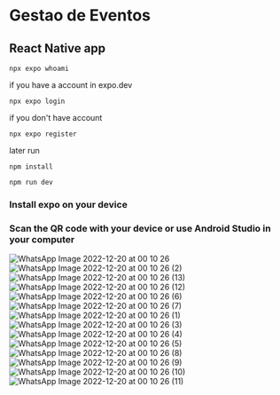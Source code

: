 # Gestao de Eventos

## React Native app

```
npx expo whoami
```

if you have a account in expo.dev
```
npx expo login
```
if you don't have account
```
npx expo register
```
later run
```
npm install
```

```
npm run dev
```

### Install expo on your device
### Scan the QR code with your device or use  Android Studio in your computer
![WhatsApp Image 2022-12-20 at 00 10 26](https://user-images.githubusercontent.com/57879201/208572784-3af456bb-3b90-4c3d-9ca4-eeea41af4d5e.jpeg)
![WhatsApp Image 2022-12-20 at 00 10 26 (2)](https://user-images.githubusercontent.com/57879201/208572763-419ffb29-bd74-476a-9df4-c605977272df.jpeg)
![WhatsApp Image 2022-12-20 at 00 10 26 (13)](https://user-images.githubusercontent.com/57879201/208572782-feffc5cd-c938-4d87-9f43-3d3767c54587.jpeg)
![WhatsApp Image 2022-12-20 at 00 10 26 (12)](https://user-images.githubusercontent.com/57879201/208572781-2bf41579-8c13-4f87-8f79-7d2f994e3ef5.jpeg)
![WhatsApp Image 2022-12-20 at 00 10 26 (6)](https://user-images.githubusercontent.com/57879201/208572770-9283198e-6d20-4aee-a1f9-b206a88cb7fe.jpeg)
![WhatsApp Image 2022-12-20 at 00 10 26 (7)](https://user-images.githubusercontent.com/57879201/208572772-f2b52193-b5cc-4080-be32-f2506066ec0a.jpeg)
![WhatsApp Image 2022-12-20 at 00 10 26 (1)](https://user-images.githubusercontent.com/57879201/208572758-a0c9494e-6f53-46f7-9999-35a851f84651.jpeg)
![WhatsApp Image 2022-12-20 at 00 10 26 (3)](https://user-images.githubusercontent.com/57879201/208572766-07265148-2589-4195-8ebb-302edb73a184.jpeg)
![WhatsApp Image 2022-12-20 at 00 10 26 (4)](https://user-images.githubusercontent.com/57879201/208572767-f2fecdcc-89ea-4d85-8518-308b0bcffc04.jpeg)
![WhatsApp Image 2022-12-20 at 00 10 26 (5)](https://user-images.githubusercontent.com/57879201/208572768-e1d88d1e-1220-4923-8f6f-46175a879553.jpeg)
![WhatsApp Image 2022-12-20 at 00 10 26 (8)](https://user-images.githubusercontent.com/57879201/208572774-ed56a6dd-1109-49b1-946f-db627bef483b.jpeg)
![WhatsApp Image 2022-12-20 at 00 10 26 (9)](https://user-images.githubusercontent.com/57879201/208572775-d4257d95-0855-4964-a713-d1b740f50994.jpeg)
![WhatsApp Image 2022-12-20 at 00 10 26 (10)](https://user-images.githubusercontent.com/57879201/208572777-5b7acb8c-7e96-4b64-b329-aa402a8c7ed2.jpeg)
![WhatsApp Image 2022-12-20 at 00 10 26 (11)](https://user-images.githubusercontent.com/57879201/208572779-332ac85c-00e5-4eae-9717-1bf5ea3f68ab.jpeg)



